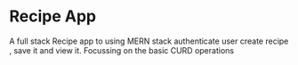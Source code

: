 # Recipe App
 A full stack Recipe app to using MERN stack authenticate user create recipe , save it and view it. Focussing on the basic CURD operations

